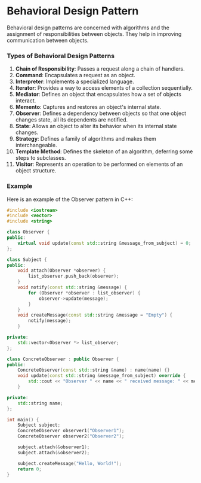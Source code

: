 Behavioral Design Pattern
=========================
Behavioral design patterns are concerned with algorithms and the assignment of responsibilities between objects. They help in improving communication between objects.

### Types of Behavioral Design Patterns

1. **Chain of Responsibility**: Passes a request along a chain of handlers.
2. **Command**: Encapsulates a request as an object.
3. **Interpreter**: Implements a specialized language.
4. **Iterator**: Provides a way to access elements of a collection sequentially.
5. **Mediator**: Defines an object that encapsulates how a set of objects interact.
6. **Memento**: Captures and restores an object's internal state.
7. **Observer**: Defines a dependency between objects so that one object changes state, all its dependents are notified.
8. **State**: Allows an object to alter its behavior when its internal state changes.
9. **Strategy**: Defines a family of algorithms and makes them interchangeable.
10. **Template Method**: Defines the skeleton of an algorithm, deferring some steps to subclasses.
11. **Visitor**: Represents an operation to be performed on elements of an object structure.

### Example

Here is an example of the Observer pattern in C++:

```cpp
#include <iostream>
#include <vector>
#include <string>

class Observer {
public:
    virtual void update(const std::string &message_from_subject) = 0;
};

class Subject {
public:
    void attach(Observer *observer) {
        list_observer.push_back(observer);
    }
    void notify(const std::string &message) {
        for (Observer *observer : list_observer) {
            observer->update(message);
        }
    }
    void createMessage(const std::string &message = "Empty") {
        notify(message);
    }

private:
    std::vector<Observer *> list_observer;
};

class ConcreteObserver : public Observer {
public:
    ConcreteObserver(const std::string &name) : name(name) {}
    void update(const std::string &message_from_subject) override {
        std::cout << "Observer " << name << " received message: " << message_from_subject << std::endl;
    }

private:
    std::string name;
};

int main() {
    Subject subject;
    ConcreteObserver observer1("Observer1");
    ConcreteObserver observer2("Observer2");

    subject.attach(&observer1);
    subject.attach(&observer2);

    subject.createMessage("Hello, World!");
    return 0;
}
```